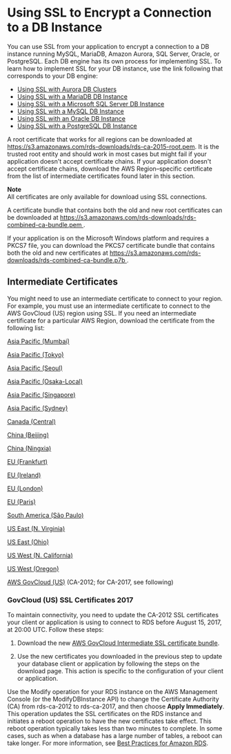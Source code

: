 # Using SSL to Encrypt a Connection to a DB Instance<a name="UsingWithRDS.SSL"></a>

You can use SSL from your application to encrypt a connection to a DB instance running MySQL, MariaDB, Amazon Aurora, SQL Server, Oracle, or PostgreSQL\. Each DB engine has its own process for implementing SSL\. To learn how to implement SSL for your DB instance, use the link following that corresponds to your DB engine: 
+ [Using SSL with Aurora DB Clusters](Aurora.Overview.md#Aurora.Overview.Security.SSL)
+ [Using SSL with a MariaDB DB Instance](CHAP_MariaDB.md#MariaDB.Concepts.SSLSupport)
+ [Using SSL with a Microsoft SQL Server DB Instance](SQLServer.Concepts.General.SSL.Using.md)
+ [Using SSL with a MySQL DB Instance](CHAP_MySQL.md#MySQL.Concepts.SSLSupport)
+ [Using SSL with an Oracle DB Instance](CHAP_Oracle.md#Oracle.Concepts.SSL)
+ [Using SSL with a PostgreSQL DB Instance](PostgreSQL.Concepts.md#PostgreSQL.Concepts.General.SSL)

A root certificate that works for all regions can be downloaded at [ https://s3\.amazonaws\.com/rds\-downloads/rds\-ca\-2015\-root\.pem](https://s3.amazonaws.com/rds-downloads/rds-ca-2015-root.pem)\. It is the trusted root entity and should work in most cases but might fail if your application doesn't accept certificate chains\. If your application doesn't accept certificate chains, download the AWS Region–specific certificate from the list of intermediate certificates found later in this section\. 

**Note**  
All certificates are only available for download using SSL connections\.

A certificate bundle that contains both the old and new root certificates can be downloaded at [ https://s3\.amazonaws\.com/rds\-downloads/rds\-combined\-ca\-bundle\.pem ](https://s3.amazonaws.com/rds-downloads/rds-combined-ca-bundle.pem)\. 

If your application is on the Microsoft Windows platform and requires a PKCS7 file, you can download the PKCS7 certificate bundle that contains both the old and new certificates at [ https://s3\.amazonaws\.com/rds\-downloads/rds\-combined\-ca\-bundle\.p7b ](https://s3.amazonaws.com/rds-downloads/rds-combined-ca-bundle.p7b)\. 

## Intermediate Certificates<a name="UsingWithRDS.SSL.IntermediateCertificates"></a>

You might need to use an intermediate certificate to connect to your region\. For example, you must use an intermediate certificate to connect to the AWS GovCloud \(US\) region using SSL\. If you need an intermediate certificate for a particular AWS Region, download the certificate from the following list:

[Asia Pacific \(Mumbai\)](https://s3.amazonaws.com/rds-downloads/rds-ca-2015-ap-south-1.pem)

[Asia Pacific \(Tokyo\)](https://s3.amazonaws.com/rds-downloads/rds-ca-2015-ap-northeast-1.pem)

[Asia Pacific \(Seoul\)](https://s3.amazonaws.com/rds-downloads/rds-ca-2015-ap-northeast-2.pem)

[Asia Pacific \(Osaka\-Local\)](https://s3.amazonaws.com/rds-downloads/rds-ca-2015-ap-northeast-3.pem)

[Asia Pacific \(Singapore\)](https://s3.amazonaws.com/rds-downloads/rds-ca-2015-ap-southeast-1.pem)

[Asia Pacific \(Sydney\)](https://s3.amazonaws.com/rds-downloads/rds-ca-2015-ap-southeast-2.pem)

[Canada \(Central\)](https://s3.amazonaws.com/rds-downloads/rds-ca-2015-ca-central-1.pem)

[China \(Beijing\)](https://s3.amazonaws.com/rds-downloads/rds-cn-north-1-ca-certificate.pem)

[China \(Ningxia\)](https://s3.amazonaws.com/rds-downloads/rds-ca-cn-northwest-1.pem)

[EU \(Frankfurt\)](https://s3.amazonaws.com/rds-downloads/rds-ca-2015-eu-central-1.pem)

[EU \(Ireland\)](https://s3.amazonaws.com/rds-downloads/rds-ca-2015-eu-west-1.pem)

[EU \(London\)](https://s3.amazonaws.com/rds-downloads/rds-ca-2015-eu-west-2.pem)

[EU \(Paris\)](https://s3.amazonaws.com/rds-downloads/rds-ca-2015-eu-west-3.pem)

[South America \(São Paulo\)](https://s3.amazonaws.com/rds-downloads/rds-ca-2015-sa-east-1.pem)

[US East \(N\. Virginia\)](https://s3.amazonaws.com/rds-downloads/rds-ca-2015-us-east-1.pem)

[US East \(Ohio\)](https://s3.amazonaws.com/rds-downloads/rds-ca-2015-us-east-2.pem)

[US West \(N\. California\)](https://s3.amazonaws.com/rds-downloads/rds-ca-2015-us-west-1.pem)

[US West \(Oregon\)](https://s3.amazonaws.com/rds-downloads/rds-ca-2015-us-west-2.pem)

[ AWS GovCloud \(US\)](https://s3-us-gov-west-1.amazonaws.com/rds-downloads/rds-ca-2012-us-gov-west-1.pem) \(CA\-2012; for CA\-2017, see following\)

### GovCloud \(US\) SSL Certificates 2017<a name="w3ab1c21c17c25c42"></a>

To maintain connectivity, you need to update the CA\-2012 SSL certificates your client or application is using to connect to RDS before August 15, 2017, at 20:00 UTC\. Follow these steps:

1. Download the new [AWS GovCloud Intermediate SSL certificate bundle](https://s3-us-gov-west-1.amazonaws.com/rds-downloads/rds-ca-bundle-us-gov-west-1.pem)\.

1. Use the new certificates you downloaded in the previous step to update your database client or application by following the steps on the download page\. This action is specific to the configuration of your client or application\.

Use the Modify operation for your RDS instance on the AWS Management Console \(or the ModifyDBInstance API\) to change the Certificate Authority \(CA\) from rds\-ca\-2012 to rds\-ca\-2017, and then choose **Apply Immediately**\. This operation updates the SSL certificates on the RDS instance and initiates a reboot operation to have the new certificates take effect\. This reboot operation typically takes less than two minutes to complete\. In some cases, such as when a database has a large number of tables, a reboot can take longer\. For more information, see [Best Practices for Amazon RDS](CHAP_BestPractices.md)\. 